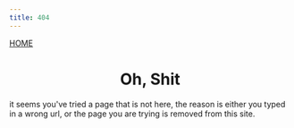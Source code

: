 ```yaml
---
title: 404
---
```

<html lang ="en">
<head>
	<meta charset="UTF-8">
	<link rel="stylesheet" type="text/css" href="css/style.css" />
</head>
<body>
	<a href="https://YiMao.INFO/">HOME</a>
	<h1 style="text-align: center;">Oh, Shit</h1>
	<p>it seems you've tried a page that is not here,  the reason is either you typed in a wrong url, or the page you are trying is removed from this site.</p>
</body>
</html>